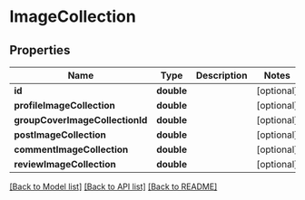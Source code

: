 # ImageCollection

## Properties
Name | Type | Description | Notes
------------ | ------------- | ------------- | -------------
**id** | **double** |  | [optional] 
**profileImageCollection** | **double** |  | [optional] 
**groupCoverImageCollectionId** | **double** |  | [optional] 
**postImageCollection** | **double** |  | [optional] 
**commentImageCollection** | **double** |  | [optional] 
**reviewImageCollection** | **double** |  | [optional] 

[[Back to Model list]](../README.md#documentation-for-models) [[Back to API list]](../README.md#documentation-for-api-endpoints) [[Back to README]](../README.md)


